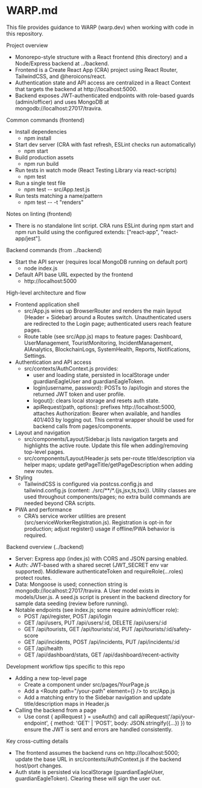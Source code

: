 # WARP.md

This file provides guidance to WARP (warp.dev) when working with code in this repository.

Project overview
- Monorepo-style structure with a React frontend (this directory) and a Node/Express backend at ../backend.
- Frontend is a Create React App (CRA) project using React Router, TailwindCSS, and @heroicons/react.
- Authentication state and API access are centralized in a React Context that targets the backend at http://localhost:5000.
- Backend exposes JWT-authenticated endpoints with role-based guards (admin/officer) and uses MongoDB at mongodb://localhost:27017/travira.

Common commands (frontend)
- Install dependencies
  - npm install
- Start dev server (CRA with fast refresh, ESLint checks run automatically)
  - npm start
- Build production assets
  - npm run build
- Run tests in watch mode (React Testing Library via react-scripts)
  - npm test
- Run a single test file
  - npm test -- src/App.test.js
- Run tests matching a name/pattern
  - npm test -- -t "renders"

Notes on linting (frontend)
- There is no standalone lint script. CRA runs ESLint during npm start and npm run build using the configured extends: ["react-app", "react-app/jest"].

Backend commands (from ../backend)
- Start the API server (requires local MongoDB running on default port)
  - node index.js
- Default API base URL expected by the frontend
  - http://localhost:5000

High-level architecture and flow
- Frontend application shell
  - src/App.js wires up BrowserRouter and renders the main layout (Header + Sidebar) around a Routes switch. Unauthenticated users are redirected to the Login page; authenticated users reach feature pages.
  - Route table (see src/App.js) maps to feature pages: Dashboard, UserManagement, TouristMonitoring, IncidentManagement, AIAnalytics, BlockchainLogs, SystemHealth, Reports, Notifications, Settings.
- Authentication and API access
  - src/contexts/AuthContext.js provides:
    - user and loading state, persisted in localStorage under guardianEagleUser and guardianEagleToken.
    - login(username, password): POSTs to /api/login and stores the returned JWT token and user profile.
    - logout(): clears local storage and resets auth state.
    - apiRequest(path, options): prefixes http://localhost:5000, attaches Authorization: Bearer <token> when available, and handles 401/403 by logging out. This central wrapper should be used for backend calls from pages/components.
- Layout and navigation
  - src/components/Layout/Sidebar.js lists navigation targets and highlights the active route. Update this file when adding/removing top-level pages.
  - src/components/Layout/Header.js sets per-route title/description via helper maps; update getPageTitle/getPageDescription when adding new routes.
- Styling
  - TailwindCSS is configured via postcss.config.js and tailwind.config.js (content: ./src/**/*.{js,jsx,ts,tsx}). Utility classes are used throughout components/pages; no extra build commands are needed beyond CRA scripts.
- PWA and performance
  - CRA’s service worker utilities are present (src/serviceWorkerRegistration.js). Registration is opt-in for production; adjust register() usage if offline/PWA behavior is required.

Backend overview (../backend)
- Server: Express app (index.js) with CORS and JSON parsing enabled.
- Auth: JWT-based with a shared secret (JWT_SECRET env var supported). Middleware authenticateToken and requireRole(...roles) protect routes.
- Data: Mongoose is used; connection string is mongodb://localhost:27017/travira. A User model exists in models/User.js. A seed.js script is present in the backend directory for sample data seeding (review before running).
- Notable endpoints (see index.js; some require admin/officer role):
  - POST /api/register, POST /api/login
  - GET /api/users, PUT /api/users/:id, DELETE /api/users/:id
  - GET /api/tourists, GET /api/tourists/:id, PUT /api/tourists/:id/safety-score
  - GET /api/incidents, POST /api/incidents, PUT /api/incidents/:id
  - GET /api/health
  - GET /api/dashboard/stats, GET /api/dashboard/recent-activity

Development workflow tips specific to this repo
- Adding a new top-level page
  - Create a component under src/pages/YourPage.js
  - Add a <Route path="/your-path" element={<YourPage />} /> to src/App.js
  - Add a matching entry to the Sidebar navigation and update title/description maps in Header.js
- Calling the backend from a page
  - Use const { apiRequest } = useAuth() and call apiRequest('/api/your-endpoint', { method: 'GET' | 'POST', body: JSON.stringify({...}) }) to ensure the JWT is sent and errors are handled consistently.

Key cross-cutting details
- The frontend assumes the backend runs on http://localhost:5000; update the base URL in src/contexts/AuthContext.js if the backend host/port changes.
- Auth state is persisted via localStorage (guardianEagleUser, guardianEagleToken). Clearing these will sign the user out.

